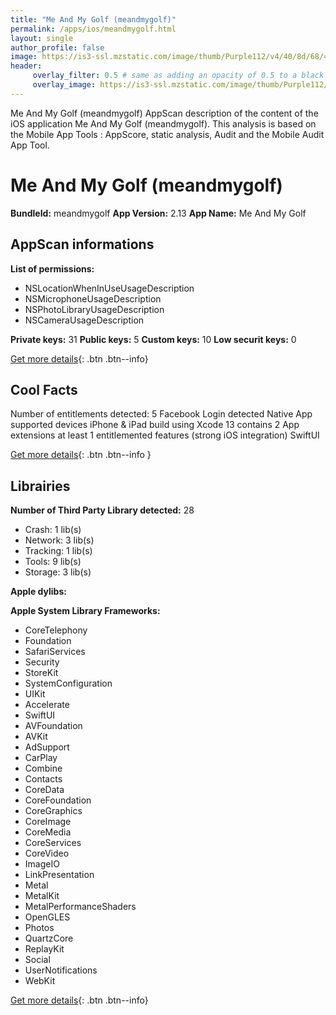 ```yaml
---
title: "Me And My Golf (meandmygolf)"
permalink: /apps/ios/meandmygolf.html
layout: single
author_profile: false
image: https://is3-ssl.mzstatic.com/image/thumb/Purple112/v4/40/8d/68/408d680b-5b38-0356-cf66-beafceccd1f3/AppIcon-0-1x_U007emarketing-0-7-0-sRGB-85-220.png/512x512bb.jpg
header: 
     overlay_filter: 0.5 # same as adding an opacity of 0.5 to a black background
     overlay_image: https://is3-ssl.mzstatic.com/image/thumb/Purple112/v4/40/8d/68/408d680b-5b38-0356-cf66-beafceccd1f3/AppIcon-0-1x_U007emarketing-0-7-0-sRGB-85-220.png/512x512bb.jpg
---
```

Me And My Golf (meandmygolf) AppScan description of the content of the iOS application Me And My Golf (meandmygolf). This analysis is based on the Mobile App Tools : AppScore, static analysis, Audit and the Mobile Audit App Tool.

# Me And My Golf (meandmygolf)

**BundleId:** meandmygolf
**App Version:** 2.13
**App Name:** Me And My Golf


## AppScan informations 

**List of permissions:** 
- NSLocationWhenInUseUsageDescription
- NSMicrophoneUsageDescription
- NSPhotoLibraryUsageDescription
- NSCameraUsageDescription
  
  
**Private keys:** 31
**Public keys:** 5
**Custom keys:** 10
**Low securit keys:** 0
  
[Get more details](/pricing.html){: .btn .btn--info}

## Cool Facts

Number of entitlements detected: 5
Facebook Login detected
Native App
supported devices iPhone & iPad
build using Xcode 13
contains 2 App extensions
at least 1 entitlemented features (strong iOS integration)
SwiftUI
  
[Get more details](/pricing.html){: .btn .btn--info }

## Librairies 
**Number of Third Party Library detected:** 28
- Crash: 1 lib(s)
- Network: 3 lib(s)
- Tracking: 1 lib(s)
- Tools: 9 lib(s)
- Storage: 3 lib(s)


**Apple dylibs:**


**Apple System Library Frameworks:**
- CoreTelephony
- Foundation
- SafariServices
- Security
- StoreKit
- SystemConfiguration
- UIKit
- Accelerate
- SwiftUI
- AVFoundation
- AVKit
- AdSupport
- CarPlay
- Combine
- Contacts
- CoreData
- CoreFoundation
- CoreGraphics
- CoreImage
- CoreMedia
- CoreServices
- CoreVideo
- ImageIO
- LinkPresentation
- Metal
- MetalKit
- MetalPerformanceShaders
- OpenGLES
- Photos
- QuartzCore
- ReplayKit
- Social
- UserNotifications
- WebKit


  
[Get more details](/pricing.html){: .btn .btn--info}


